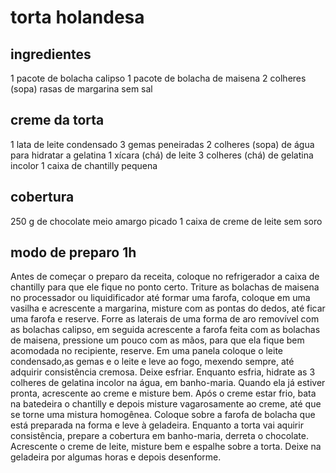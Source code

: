 # torta holandesa

## ingredientes 

1 pacote de bolacha calipso
1 pacote de bolacha de maisena
2 colheres (sopa) rasas de margarina sem sal

## creme da torta 

1 lata de leite condensado
3 gemas peneiradas
2 colheres (sopa) de água para hidratar a gelatina
1 xícara (chá) de leite
3 colheres (chá) de gelatina incolor
1 caixa de chantilly pequena

## cobertura 

250 g de chocolate meio amargo picado
1 caixa de creme de leite sem soro

## modo de preparo 1h

Antes de começar o preparo da receita, coloque no refrigerador a caixa de chantilly para que ele fique no ponto certo.
Triture as bolachas de maisena no processador ou liquidificador até formar uma farofa, coloque em uma vasilha e acrescente a margarina, misture com as pontas do dedos, até ficar uma farofa e reserve.
Forre as laterais de uma forma de aro removível com as bolachas calipso, em seguida acrescente a farofa feita com as bolachas de maisena, pressione um pouco com as mãos, para que ela fique bem acomodada no recipiente, reserve.
Em uma panela coloque o leite condensado,as gemas e o leite e leve ao fogo, mexendo sempre, até adquirir consistência cremosa.
Deixe esfriar.
Enquanto esfria, hidrate as 3 colheres de gelatina incolor na água, em banho-maria.
Quando ela já estiver pronta, acrescente ao creme e misture bem.
Após o creme estar frio, bata na batedeira o chantilly e depois misture vagarosamente ao creme, até que se torne uma mistura homogênea.
Coloque sobre a farofa de bolacha que está preparada na forma e leve à geladeira.
Enquanto a torta vai aquirir consistência, prepare a cobertura em banho-maria, derreta o chocolate.
Acrescente o creme de leite, misture bem e espalhe sobre a torta.
Deixe na geladeira por algumas horas e depois desenforme.